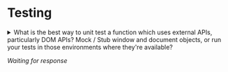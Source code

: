 # Testing

<details>
<summary>What is the best way to unit test a function which uses external APIs, particularly DOM APIs? Mock / Stub window and document objects, or run your tests in those environments where they're available?</summary>

If you know the answer to this question, please submit a pull request with the answer.

</details>

_Waiting for response_
